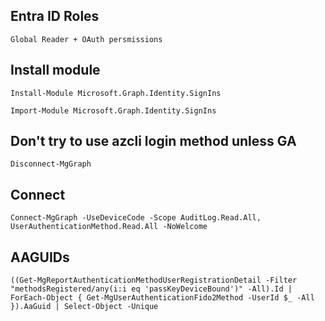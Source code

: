 
## Entra ID Roles
```Global Reader + OAuth persmissions```

## Install module
```
Install-Module Microsoft.Graph.Identity.SignIns

Import-Module Microsoft.Graph.Identity.SignIns
```

## Don't try to use azcli login method unless GA
```
Disconnect-MgGraph
```

## Connect
```
Connect-MgGraph -UseDeviceCode -Scope AuditLog.Read.All, UserAuthenticationMethod.Read.All -NoWelcome
```

## AAGUIDs
```
((Get-MgReportAuthenticationMethodUserRegistrationDetail -Filter "methodsRegistered/any(i:i eq 'passKeyDeviceBound')" -All).Id | ForEach-Object { Get-MgUserAuthenticationFido2Method -UserId $_ -All }).AaGuid | Select-Object -Unique
```


